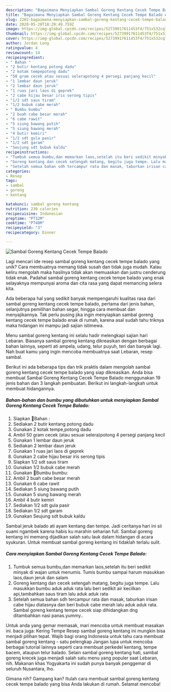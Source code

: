 ```yaml
---
description: "Bagaimana Menyiapkan Sambal Goreng Kentang Cecek Tempe Balado Anti Gagal"
title: "Bagaimana Menyiapkan Sambal Goreng Kentang Cecek Tempe Balado Anti Gagal"
slug: 2202-bagaimana-menyiapkan-sambal-goreng-kentang-cecek-tempe-balado-anti-gagal
date: 2020-05-28T18:29:49.759Z
image: https://img-global.cpcdn.com/recipes/52739917611453f4/751x532cq70/sambal-goreng-kentang-cecek-tempe-balado-foto-resep-utama.jpg
thumbnail: https://img-global.cpcdn.com/recipes/52739917611453f4/751x532cq70/sambal-goreng-kentang-cecek-tempe-balado-foto-resep-utama.jpg
cover: https://img-global.cpcdn.com/recipes/52739917611453f4/751x532cq70/sambal-goreng-kentang-cecek-tempe-balado-foto-resep-utama.jpg
author: Jordan Long
ratingvalue: 4
reviewcount: 14
recipeingredient:
- " Bahan "
- "2 butir kentang potong dadu"
- "2 kotak tempepotong dadu"
- "50 gram cecek atau sesuai selerapotong 4 persegi panjang kecil"
- "1 lembar daun jeruk"
- "2 lembar daun jeruk"
- "1 ruas jari laos di geprek"
- "2 cabe hijau besar iris serong tipis"
- "1/2 sdt saus tiram"
- "1/2 bubuk cabe merah"
- " Bumbu bumbu"
- "2 buah cabe besar merah"
- "6 cabe rawit"
- "5 siung bawang putih"
- "5 siung bawang merah"
- "4 butir kemiri"
- "1/2 sdt gula pasir"
- "1/2 sdt garam"
- "Seujung sdt bubuk kaldu"
recipeinstructions:
- "Tumbuk semua bumbu,dan memarkan laos,setelah itu beri sedikit minyak di wajan untuk menumis. Tumis bumbu sampai harum masukkan laos,daun jeruk dan salam"
- "Goreng kentang dan cecek setengah matang, begitu juga tempe. Lalu masukkan bumbu aduk aduk rata lalu beri sedikit air kecilkan api,tambahkan saus tiram lalu aduk aduk rata"
- "Setelah semua bahan sdh tercampur rata dan masak, taburkan irisan cabe hijau diatasnya dan beri bubuk cabe merah lalu aduk aduk rata. Sambal goreng kentang tempe cecek siap dihidangkan dng ditambahkan nasi panas.yummy.."
categories:
- Resep
tags:
- sambal
- goreng
- kentang

katakunci: sambal goreng kentang 
nutrition: 230 calories
recipecuisine: Indonesian
preptime: "PT32M"
cooktime: "PT48M"
recipeyield: "3"
recipecategory: Dinner

---
```



![Sambal Goreng Kentang Cecek Tempe Balado](https://img-global.cpcdn.com/recipes/52739917611453f4/751x532cq70/sambal-goreng-kentang-cecek-tempe-balado-foto-resep-utama.jpg)

Lagi mencari ide resep sambal goreng kentang cecek tempe balado yang unik? Cara membuatnya memang tidak susah dan tidak juga mudah. Kalau keliru mengolah maka hasilnya tidak akan memuaskan dan justru cenderung tidak enak. Padahal sambal goreng kentang cecek tempe balado yang enak selayaknya mempunyai aroma dan cita rasa yang dapat memancing selera kita.

Ada beberapa hal yang sedikit banyak mempengaruhi kualitas rasa dari sambal goreng kentang cecek tempe balado, pertama dari jenis bahan, selanjutnya pemilihan bahan segar, hingga cara membuat dan menyajikannya. Tak perlu pusing jika ingin menyiapkan sambal goreng kentang cecek tempe balado enak di rumah, karena asal sudah tahu triknya maka hidangan ini mampu jadi sajian istimewa.

Menu sambal goreng kentang ini selalu hadir melengkapi sajian hari Lebaran. Biasanya sambal goreng kentang dikreasikan dengan berbagai bahan lainnya, seperti ati ampela, udang, telur puyuh, teri dan banyak lagi. Nah buat kamu yang ingin mencoba membuatnya saat Lebaran, resep sambal.


Berikut ini ada beberapa tips dan trik praktis dalam mengolah sambal goreng kentang cecek tempe balado yang siap dikreasikan. Anda bisa membuat Sambal Goreng Kentang Cecek Tempe Balado menggunakan 19 jenis bahan dan 3 langkah pembuatan. Berikut ini langkah-langkah untuk membuat hidangannya.

<!--inarticleads1-->

##### Bahan-bahan dan bumbu yang dibutuhkan untuk menyiapkan Sambal Goreng Kentang Cecek Tempe Balado:

1. Siapkan  🥀Bahan :
1. Sediakan 2 butir kentang potong dadu
1. Gunakan 2 kotak tempe,potong dadu
1. Ambil 50 gram cecek (atau sesuai selera)potong 4 persegi panjang kecil
1. Gunakan 1 lembar daun jeruk
1. Sediakan 2 lembar daun jeruk
1. Gunakan 1 ruas jari laos di geprek
1. Gunakan 2 cabe hijau besar iris serong tipis
1. Siapkan 1/2 sdt saus tiram
1. Gunakan 1/2 bubuk cabe merah
1. Gunakan  🥀Bumbu bumbu:
1. Ambil 2 buah cabe besar merah
1. Gunakan 6 cabe rawit
1. Sediakan 5 siung bawang putih
1. Gunakan 5 siung bawang merah
1. Ambil 4 butir kemiri
1. Sediakan 1/2 sdt gula pasir
1. Sediakan 1/2 sdt garam
1. Gunakan Seujung sdt bubuk kaldu


Sambal jeruk balado ati ayam kentang dan tempe. Jadi ceritanya hari ini sii suami ngambek karena habis ku marahin seharian full. Sambal goreng kentang ini memang dijadikan salah satu lauk dalam hidangan di acara syukuran. Untuk membuat sambal goreng kentang ini tidaklah terlalu sulit. 

<!--inarticleads2-->

##### Cara menyiapkan Sambal Goreng Kentang Cecek Tempe Balado:

1. Tumbuk semua bumbu,dan memarkan laos,setelah itu beri sedikit minyak di wajan untuk menumis. Tumis bumbu sampai harum masukkan laos,daun jeruk dan salam
1. Goreng kentang dan cecek setengah matang, begitu juga tempe. Lalu masukkan bumbu aduk aduk rata lalu beri sedikit air kecilkan api,tambahkan saus tiram lalu aduk aduk rata
1. Setelah semua bahan sdh tercampur rata dan masak, taburkan irisan cabe hijau diatasnya dan beri bubuk cabe merah lalu aduk aduk rata. Sambal goreng kentang tempe cecek siap dihidangkan dng ditambahkan nasi panas.yummy..


Untuk anda yang gemar memasak, mari mencoba untuk membuat masakan ini. baca juga: Kering Tempe Resep sambal goreng kentang ini mungkin bisa menjadi pilihan tepat. Wajib bagi orang Indonesia untuk tahu cara membuat sambal goreng kentang - satu pelengkap Jangan lupa untuk mencoba berbagai tutorial lainnya seperti cara membuat perkedel kentang, tempe bacem, ataupun telur balado. Selain sambal goreng kentang hati, sambal goreng krecek juga menjadi salah satu menu yang populer saat Lebaran, nih. Makanan khas Yogyakarta ini sudah punya banyak penggemar di seluruh Nusantara, lho. 

Gimana nih? Gampang kan? Itulah cara membuat sambal goreng kentang cecek tempe balado yang bisa Anda lakukan di rumah. Selamat mencoba!
